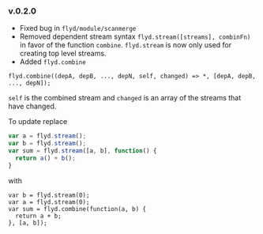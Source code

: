 ### v.0.2.0

* Fixed bug in `flyd/module/scanmerge`
* Removed dependent stream syntax `flyd.stream([streams], combinFn)` in
  favor of the function `combine`. `flyd.stream` is now only used for
  creating top level streams.
* Added `flyd.combine`

```
flyd.combine((depA, depB, ..., depN, self, changed) => *, [depA, depB, ..., depN]);
```

`self` is the combined stream and `changed` is an array of the streams
that have changed.

To update replace

```javascript
var a = flyd.stream();
var b = flyd.stream();
var sum = flyd.stream([a, b], function() {
  return a() + b();
}
```

with

```
var b = flyd.stream(0);
var a = flyd.stream(0);
var sum = flyd.combine(function(a, b) {
  return a + b;
}, [a, b]);
```